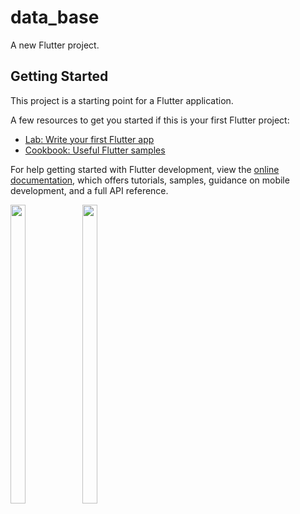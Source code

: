 # data_base

A new Flutter project.

## Getting Started

This project is a starting point for a Flutter application.

A few resources to get you started if this is your first Flutter project:

- [Lab: Write your first Flutter app](https://docs.flutter.dev/get-started/codelab)
- [Cookbook: Useful Flutter samples](https://docs.flutter.dev/cookbook)

For help getting started with Flutter development, view the
[online documentation](https://docs.flutter.dev/), which offers tutorials,
samples, guidance on mobile development, and a full API reference.

<p>
  
  <img src="https://github-production-user-asset-6210df.s3.amazonaws.com/116253924/247444062-dd86ef9d-8647-4b22-963c-cee3e33a34b9.png" width=22% height=35%>
  <img src="https://github-production-user-asset-6210df.s3.amazonaws.com/116253924/247444244-c4a752e8-2bbd-42a0-aacd-19344fce22f7.png" width=22% height=35%>

  </p>





